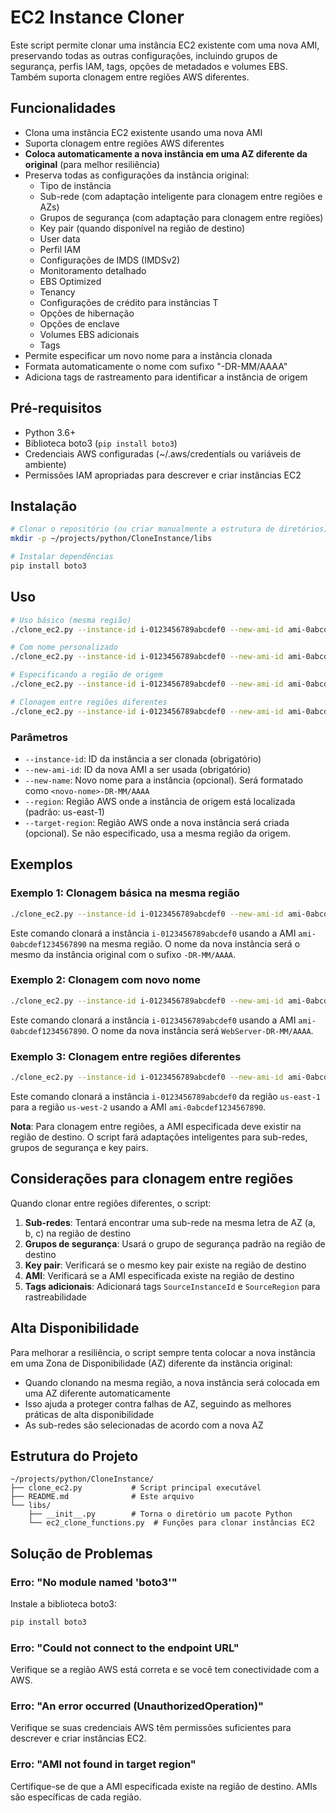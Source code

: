 # EC2 Instance Cloner

Este script permite clonar uma instância EC2 existente com uma nova AMI, preservando todas as outras configurações, incluindo grupos de segurança, perfis IAM, tags, opções de metadados e volumes EBS. Também suporta clonagem entre regiões AWS diferentes.

## Funcionalidades

- Clona uma instância EC2 existente usando uma nova AMI
- Suporta clonagem entre regiões AWS diferentes
- **Coloca automaticamente a nova instância em uma AZ diferente da original** (para melhor resiliência)
- Preserva todas as configurações da instância original:
  - Tipo de instância
  - Sub-rede (com adaptação inteligente para clonagem entre regiões e AZs)
  - Grupos de segurança (com adaptação para clonagem entre regiões)
  - Key pair (quando disponível na região de destino)
  - User data
  - Perfil IAM
  - Configurações de IMDS (IMDSv2)
  - Monitoramento detalhado
  - EBS Optimized
  - Tenancy
  - Configurações de crédito para instâncias T
  - Opções de hibernação
  - Opções de enclave
  - Volumes EBS adicionais
  - Tags
- Permite especificar um novo nome para a instância clonada
- Formata automaticamente o nome com sufixo "-DR-MM/AAAA"
- Adiciona tags de rastreamento para identificar a instância de origem

## Pré-requisitos

- Python 3.6+
- Biblioteca boto3 (`pip install boto3`)
- Credenciais AWS configuradas (~/.aws/credentials ou variáveis de ambiente)
- Permissões IAM apropriadas para descrever e criar instâncias EC2

## Instalação

```bash
# Clonar o repositório (ou criar manualmente a estrutura de diretórios)
mkdir -p ~/projects/python/CloneInstance/libs

# Instalar dependências
pip install boto3
```

## Uso

```bash
# Uso básico (mesma região)
./clone_ec2.py --instance-id i-0123456789abcdef0 --new-ami-id ami-0abcdef1234567890

# Com nome personalizado
./clone_ec2.py --instance-id i-0123456789abcdef0 --new-ami-id ami-0abcdef1234567890 --new-name WebServer

# Especificando a região de origem
./clone_ec2.py --instance-id i-0123456789abcdef0 --new-ami-id ami-0abcdef1234567890 --region us-east-1

# Clonagem entre regiões diferentes
./clone_ec2.py --instance-id i-0123456789abcdef0 --new-ami-id ami-0abcdef1234567890 --region us-east-1 --target-region us-west-2
```

### Parâmetros

- `--instance-id`: ID da instância a ser clonada (obrigatório)
- `--new-ami-id`: ID da nova AMI a ser usada (obrigatório)
- `--new-name`: Novo nome para a instância (opcional). Será formatado como `<novo-nome>-DR-MM/AAAA`
- `--region`: Região AWS onde a instância de origem está localizada (padrão: us-east-1)
- `--target-region`: Região AWS onde a nova instância será criada (opcional). Se não especificado, usa a mesma região da origem.

## Exemplos

### Exemplo 1: Clonagem básica na mesma região

```bash
./clone_ec2.py --instance-id i-0123456789abcdef0 --new-ami-id ami-0abcdef1234567890
```

Este comando clonará a instância `i-0123456789abcdef0` usando a AMI `ami-0abcdef1234567890` na mesma região. O nome da nova instância será o mesmo da instância original com o sufixo `-DR-MM/AAAA`.

### Exemplo 2: Clonagem com novo nome

```bash
./clone_ec2.py --instance-id i-0123456789abcdef0 --new-ami-id ami-0abcdef1234567890 --new-name WebServer
```

Este comando clonará a instância `i-0123456789abcdef0` usando a AMI `ami-0abcdef1234567890`. O nome da nova instância será `WebServer-DR-MM/AAAA`.

### Exemplo 3: Clonagem entre regiões diferentes

```bash
./clone_ec2.py --instance-id i-0123456789abcdef0 --new-ami-id ami-0abcdef1234567890 --region us-east-1 --target-region us-west-2
```

Este comando clonará a instância `i-0123456789abcdef0` da região `us-east-1` para a região `us-west-2` usando a AMI `ami-0abcdef1234567890`. 

**Nota**: Para clonagem entre regiões, a AMI especificada deve existir na região de destino. O script fará adaptações inteligentes para sub-redes, grupos de segurança e key pairs.

## Considerações para clonagem entre regiões

Quando clonar entre regiões diferentes, o script:

1. **Sub-redes**: Tentará encontrar uma sub-rede na mesma letra de AZ (a, b, c) na região de destino
2. **Grupos de segurança**: Usará o grupo de segurança padrão na região de destino
3. **Key pair**: Verificará se o mesmo key pair existe na região de destino
4. **AMI**: Verificará se a AMI especificada existe na região de destino
5. **Tags adicionais**: Adicionará tags `SourceInstanceId` e `SourceRegion` para rastreabilidade

## Alta Disponibilidade

Para melhorar a resiliência, o script sempre tenta colocar a nova instância em uma Zona de Disponibilidade (AZ) diferente da instância original:

- Quando clonando na mesma região, a nova instância será colocada em uma AZ diferente automaticamente
- Isso ajuda a proteger contra falhas de AZ, seguindo as melhores práticas de alta disponibilidade
- As sub-redes são selecionadas de acordo com a nova AZ

## Estrutura do Projeto

```
~/projects/python/CloneInstance/
├── clone_ec2.py           # Script principal executável
├── README.md              # Este arquivo
└── libs/
    ├── __init__.py        # Torna o diretório um pacote Python
    └── ec2_clone_functions.py  # Funções para clonar instâncias EC2
```

## Solução de Problemas

### Erro: "No module named 'boto3'"

Instale a biblioteca boto3:

```bash
pip install boto3
```

### Erro: "Could not connect to the endpoint URL"

Verifique se a região AWS está correta e se você tem conectividade com a AWS.

### Erro: "An error occurred (UnauthorizedOperation)"

Verifique se suas credenciais AWS têm permissões suficientes para descrever e criar instâncias EC2.

### Erro: "AMI not found in target region"

Certifique-se de que a AMI especificada existe na região de destino. AMIs são específicas de cada região.
